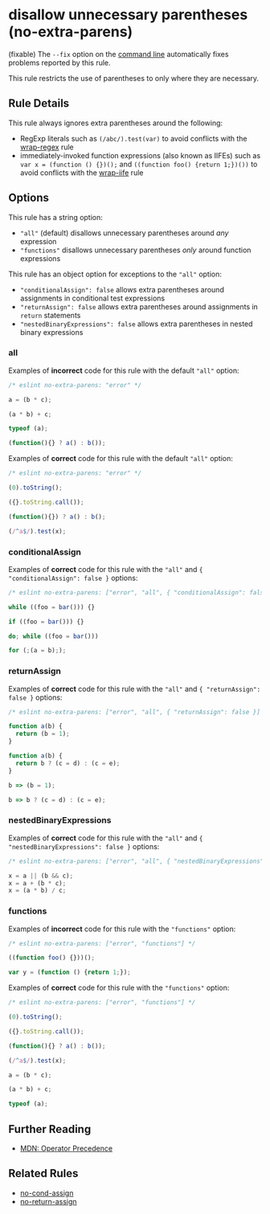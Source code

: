 # disallow unnecessary parentheses (no-extra-parens)

(fixable) The `--fix` option on the [command line](../user-guide/command-line-interface#fix) automatically fixes problems reported by this rule.

This rule restricts the use of parentheses to only where they are necessary.

## Rule Details

This rule always ignores extra parentheses around the following:

* RegExp literals such as `(/abc/).test(var)` to avoid conflicts with the [wrap-regex](wrap-regex.md) rule
* immediately-invoked function expressions (also known as IIFEs) such as `var x = (function () {})();` and `((function foo() {return 1;})())` to avoid conflicts with the [wrap-iife](wrap-iife.md) rule

## Options

This rule has a string option:

* `"all"` (default) disallows unnecessary parentheses around *any* expression
* `"functions"` disallows unnecessary parentheses *only* around function expressions

This rule has an object option for exceptions to the `"all"` option:

* `"conditionalAssign": false` allows extra parentheses around assignments in conditional test expressions
* `"returnAssign": false` allows extra parentheses around assignments in `return` statements
* `"nestedBinaryExpressions": false` allows extra parentheses in nested binary expressions

### all

Examples of **incorrect** code for this rule with the default `"all"` option:

```js
/* eslint no-extra-parens: "error" */

a = (b * c);

(a * b) + c;

typeof (a);

(function(){} ? a() : b());
```

Examples of **correct** code for this rule with the default `"all"` option:

```js
/* eslint no-extra-parens: "error" */

(0).toString();

({}.toString.call());

(function(){}) ? a() : b();

(/^a$/).test(x);
```

### conditionalAssign

Examples of **correct** code for this rule with the `"all"` and `{ "conditionalAssign": false }` options:

```js
/* eslint no-extra-parens: ["error", "all", { "conditionalAssign": false }] */

while ((foo = bar())) {}

if ((foo = bar())) {}

do; while ((foo = bar()))

for (;(a = b););
```

### returnAssign

Examples of **correct** code for this rule with the `"all"` and `{ "returnAssign": false }` options:

```js
/* eslint no-extra-parens: ["error", "all", { "returnAssign": false }] */

function a(b) {
  return (b = 1);
}

function a(b) {
  return b ? (c = d) : (c = e);
}

b => (b = 1);

b => b ? (c = d) : (c = e);
```

### nestedBinaryExpressions

Examples of **correct** code for this rule with the `"all"` and `{ "nestedBinaryExpressions": false }` options:

```js
/* eslint no-extra-parens: ["error", "all", { "nestedBinaryExpressions": false }] */

x = a || (b && c);
x = a + (b * c);
x = (a * b) / c;
```

### functions

Examples of **incorrect** code for this rule with the `"functions"` option:

```js
/* eslint no-extra-parens: ["error", "functions"] */

((function foo() {}))();

var y = (function () {return 1;});
```

Examples of **correct** code for this rule with the `"functions"` option:

```js
/* eslint no-extra-parens: ["error", "functions"] */

(0).toString();

({}.toString.call());

(function(){} ? a() : b());

(/^a$/).test(x);

a = (b * c);

(a * b) + c;

typeof (a);
```

## Further Reading

* [MDN: Operator Precedence](https://developer.mozilla.org/en-US/docs/Web/JavaScript/Reference/Operators/Operator_Precedence)

## Related Rules

* [no-cond-assign](no-cond-assign.md)
* [no-return-assign](no-return-assign.md)
